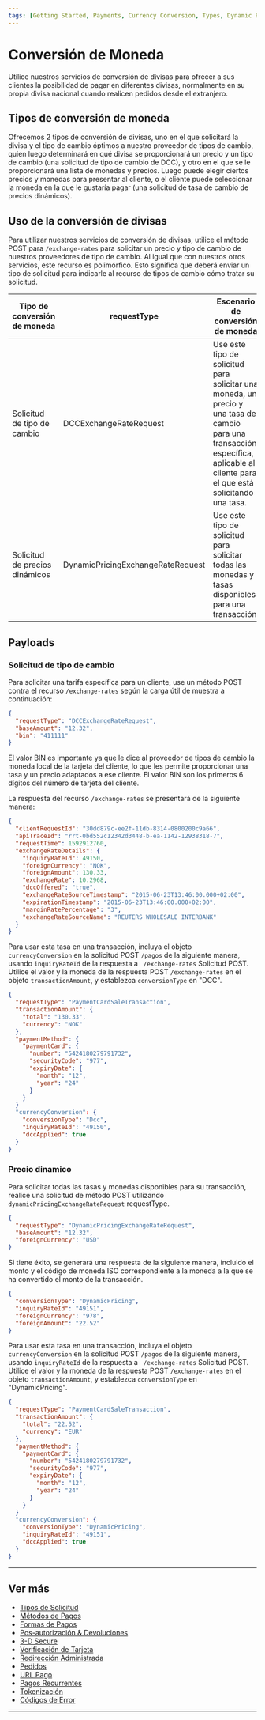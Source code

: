 ```yaml
---
tags: [Getting Started, Payments, Currency Conversion, Types, Dynamic Pricing]
---
```


# Conversión de Moneda

Utilice nuestros servicios de conversión de divisas para ofrecer a sus clientes la posibilidad de pagar en diferentes divisas, normalmente en su propia divisa nacional cuando realicen pedidos desde el extranjero.

## Tipos de conversión de moneda

Ofrecemos 2 tipos de conversión de divisas, uno en el que solicitará la divisa y el tipo de cambio óptimos a nuestro proveedor de tipos de cambio, quien luego determinará en qué divisa se proporcionará un precio y un tipo de cambio (una solicitud de tipo de cambio de DCC), y otro en el que se le proporcionará una lista de monedas y precios. Luego puede elegir ciertos precios y monedas para presentar al cliente, o el cliente puede seleccionar la moneda en la que le gustaría pagar (una solicitud de tasa de cambio de precios dinámicos).

## Uso de la conversión de divisas

Para utilizar nuestros servicios de conversión de divisas, utilice el método POST para ``/exchange-rates`` para solicitar un precio y tipo de cambio de nuestros proveedores de tipo de cambio. Al igual que con nuestros otros servicios, este recurso es polimórfico. Esto significa que deberá enviar un tipo de solicitud para indicarle al recurso de tipos de cambio cómo tratar su solicitud.

| **Tipo de conversión de moneda** |            **requestType**            |                                                                       **Escenario de conversión de moneda**                                                                       |
|----------------------------------|---------------------------------------|-----------------------------------------------------------------------------------------------------------------------------------------------------------------------------------|
| Solicitud de tipo de cambio      | DCCExchangeRateRequest                | Use este tipo de solicitud para solicitar una moneda, un precio y una tasa de cambio para una transacción específica, aplicable al cliente para el que está solicitando una tasa. |
| Solicitud de precios dinámicos   | DynamicPricingExchangeRateRequest     | Use este tipo de solicitud para solicitar todas las monedas y tasas disponibles para una transacción.                                                                             |

## Payloads

### Solicitud de tipo de cambio

Para solicitar una tarifa específica para un cliente, use un método POST contra el recurso ```/exchange-rates``` según la carga útil de muestra a continuación:

```json
{
  "requestType": "DCCExchangeRateRequest",
  "baseAmount": "12.32",
  "bin": "411111"
}
```

El valor BIN es importante ya que le dice al proveedor de tipos de cambio la moneda local de la tarjeta del cliente, lo que les permite proporcionar una tasa y un precio adaptados a ese cliente. El valor BIN son los primeros 6 dígitos del número de tarjeta del cliente.

La respuesta del recurso ```/exchange-rates``` se presentará de la siguiente manera:

```json
{
  "clientRequestId": "30dd879c-ee2f-11db-8314-0800200c9a66",
  "apiTraceId": "rrt-0bd552c12342d3448-b-ea-1142-12938318-7",
  "requestTime": 1592912760,
  "exchangeRateDetails": {
    "inquiryRateId": 49150,
    "foreignCurrency": "NOK",
    "foreignAmount": 130.33,
    "exchangeRate": 10.2968,
    "dccOffered": "true",
    "exchangeRateSourceTimestamp": "2015-06-23T13:46:00.000+02:00",
    "expirationTimestamp": "2015-06-23T13:46:00.000+02:00",
    "marginRatePercentage": "3",
    "exchangeRateSourceName": "REUTERS WHOLESALE INTERBANK"
  }
}
```

Para usar esta tasa en una transacción, incluya el objeto ```currencyConversion``` en la solicitud POST ```/pagos``` de la siguiente manera, usando ```inquiryRateId``` de la respuesta a ``` /exchange-rates``` Solicitud POST. Utilice el valor y la moneda de la respuesta POST ```/exchange-rates``` en el objeto ```transactionAmount```, y establezca ```conversionType``` en "DCC".

```json
{
  "requestType": "PaymentCardSaleTransaction",
  "transactionAmount": {
    "total": "130.33",
    "currency": "NOK"
  },
  "paymentMethod": {
    "paymentCard": {
      "number": "5424180279791732",
      "securityCode": "977",
      "expiryDate": {
        "month": "12",
        "year": "24"
      }
    }
  }
  "currencyConversion": {
    "conversionType": "Dcc",
    "inquiryRateId": "49150",
    "dccApplied": true
  }
}
```

### Precio dinamico

Para solicitar todas las tasas y monedas disponibles para su transacción, realice una solicitud de método POST utilizando ```dynamicPricingExchangeRateRequest``` requestType.

```json
{
  "requestType": "DynamicPricingExchangeRateRequest",
  "baseAmount": "12.32",
  "foreignCurrency": "USD"
}
```

Si tiene éxito, se generará una respuesta de la siguiente manera, incluido el monto y el código de moneda ISO correspondiente a la moneda a la que se ha convertido el monto de la transacción.

```json
{
  "conversionType": "DynamicPricing",
  "inquiryRateId": "49151",
  "foreignCurrency": "978",
  "foreignAmount": "22.52"
}
```

Para usar esta tasa en una transacción, incluya el objeto ```currencyConversion``` en la solicitud POST ```/pagos``` de la siguiente manera, usando ```inquiryRateId``` de la respuesta a ``` /exchange-rates``` Solicitud POST. Utilice el valor y la moneda de la respuesta POST ```/exchange-rates``` en el objeto ```transactionAmount```, y establezca ```conversionType``` en "DynamicPricing".

```json
{
  "requestType": "PaymentCardSaleTransaction",
  "transactionAmount": {
    "total": "22.52",
    "currency": "EUR"
  },
  "paymentMethod": {
    "paymentCard": {
      "number": "5424180279791732",
      "securityCode": "977",
      "expiryDate": {
        "month": "12",
        "year": "24"
      }
    }
  }
  "currencyConversion": {
    "conversionType": "DynamicPricing",
    "inquiryRateId": "49151",
    "dccApplied": true
  }
}
```

---

## Ver más

- [Tipos de Solicitud](?path=docs/español/pagos/3-1-tipos-solicitudes.md)
- [Métodos de Pagos](?path=docs/español/pagos/3-2-metodos-pago.md)
- [Formas de Pagos](?path=docs/español/pagos/3-3-formas-pagos.md)
- [Pos-autorización & Devoluciones](?path=docs/español/pagos/3-4-post-aut.md)
- [3-D Secure](?path=docs/español/pagos/3-5-3d-secure.md)
- [Verificación de Tarjeta](?path=docs/español/pagos/3-6-verificacion-tarjeta.md)
- [Redirección Administrada](?path=docs/español/pagos/3-8-redireccion-administrada.md)
- [Pedidos](?path=docs/español/pagos/3-9-pedidos.md)
- [URL Pago](?path=docs/español/pagos/3-10-pago-url.md)
- [Pagos Recurrentes](?path=docs/español/pagos/3-11-pagos-recurrentes.md)
- [Tokenización](?path=docs/español/pagos/3-12-tokenizacion.md)
- [Códigos de Error](?path=docs/español/pagos/3-13-codigos-error.md)

---

